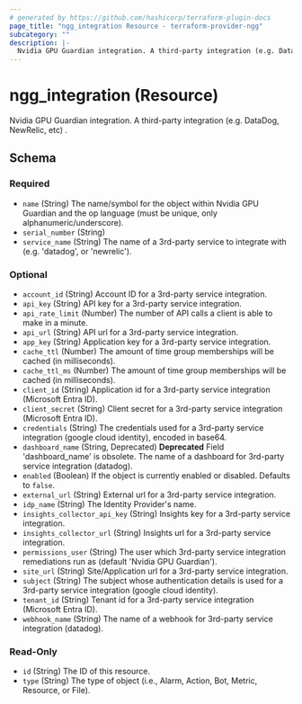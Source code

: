 ```yaml
---
# generated by https://github.com/hashicorp/terraform-plugin-docs
page_title: "ngg_integration Resource - terraform-provider-ngg"
subcategory: ""
description: |-
  Nvidia GPU Guardian integration. A third-party integration (e.g. DataDog, NewRelic, etc) .
---
```


# ngg_integration (Resource)

Nvidia GPU Guardian integration. A third-party integration (e.g. DataDog, NewRelic, etc) .



<!-- schema generated by tfplugindocs -->
## Schema

### Required

- `name` (String) The name/symbol for the object within Nvidia GPU Guardian and the op language (must be unique, only alphanumeric/underscore).
- `serial_number` (String)
- `service_name` (String) The name of a 3rd-party service to integrate with (e.g. 'datadog', or 'newrelic').

### Optional

- `account_id` (String) Account ID for a 3rd-party service integration.
- `api_key` (String) API key for a 3rd-party service integration.
- `api_rate_limit` (Number) The number of API calls a client is able to make in a minute.
- `api_url` (String) API url for a 3rd-party service integration.
- `app_key` (String) Application key for a 3rd-party service integration.
- `cache_ttl` (Number) The amount of time group memberships will be cached (in milliseconds).
- `cache_ttl_ms` (Number) The amount of time group memberships will be cached (in milliseconds).
- `client_id` (String) Application id for a 3rd-party service integration (Microsoft Entra ID).
- `client_secret` (String) Client secret for a 3rd-party service integration (Microsoft Entra ID).
- `credentials` (String) The credentials used for a 3rd-party service integration (google cloud identity), encoded in base64.
- `dashboard_name` (String, Deprecated) **Deprecated** Field 'dashboard_name' is obsolete. The name of a dashboard for 3rd-party service integration (datadog).
- `enabled` (Boolean) If the object is currently enabled or disabled. Defaults to `false`.
- `external_url` (String) External url for a 3rd-party service integration.
- `idp_name` (String) The Identity Provider's name.
- `insights_collector_api_key` (String) Insights key for a 3rd-party service integration.
- `insights_collector_url` (String) Insights url for a 3rd-party service integration.
- `permissions_user` (String) The user which 3rd-party service integration remediations run as (default 'Nvidia GPU Guardian').
- `site_url` (String) Site/Application url for a 3rd-party service integration.
- `subject` (String) The subject whose authentication details is used for a 3rd-party service integration (google cloud identity).
- `tenant_id` (String) Tenant id for a 3rd-party service integration (Microsoft Entra ID).
- `webhook_name` (String) The name of a webhook for 3rd-party service integration (datadog).

### Read-Only

- `id` (String) The ID of this resource.
- `type` (String) The type of object (i.e., Alarm, Action, Bot, Metric, Resource, or File).

